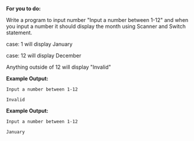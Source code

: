 **For you to do:**

Write a program to input number "Input a number between 1-12"
and when you input a number it should display the month
using Scanner and Switch statement.

case: 1 will display January

case: 12 will display December

Anything outside of 12 will display "Invalid"

**Example Output:**

```
Input a number between 1-12
```

```
Invalid
```

**Example Output:**

```
Input a number between 1-12
```

```
January
```